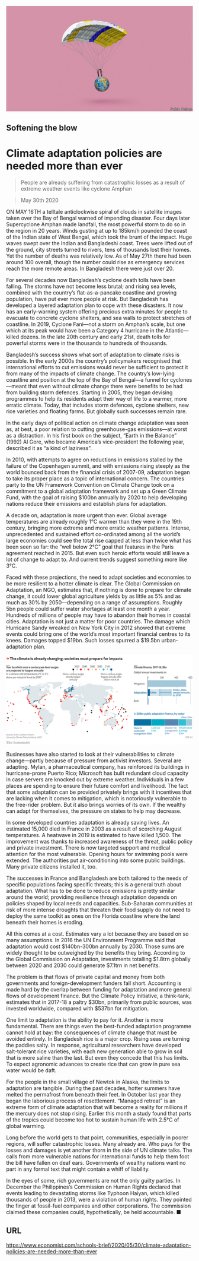![](./images/20200530_SBD001_0.jpg)

## Softening the blow

# Climate adaptation policies are needed more than ever

> People are already suffering from catastrophic losses as a result of extreme weather events like cyclone Amphan

> May 30th 2020

ON MAY 16TH a telltale anticlockwise spiral of clouds in satellite images taken over the Bay of Bengal warned of impending disaster. Four days later Supercyclone Amphan made landfall, the most powerful storm to do so in the region in 20 years. Winds gusting at up to 185km/h pounded the coast of the Indian state of West Bengal, which took the brunt of the impact. Huge waves swept over the Indian and Bangladeshi coast. Trees were lifted out of the ground, city streets turned to rivers, tens of thousands lost their homes. Yet the number of deaths was relatively low. As of May 27th there had been around 100 overall, though the number could rise as emergency services reach the more remote areas. In Bangladesh there were just over 20.

For several decades now Bangladesh’s cyclone death tolls have been falling. The storms have not become less brutal; and rising sea levels, combined with the country’s flat-as-a-pancake coastline and growing population, have put ever more people at risk. But Bangladesh has developed a layered adaptation plan to cope with these disasters. It now has an early-warning system offering precious extra minutes for people to evacuate to concrete cyclone shelters, and sea walls to protect stretches of coastline. In 2019, Cyclone Fani—not a storm on Amphan’s scale, but one which at its peak would have been a Category 4 hurricane in the Atlantic—killed dozens. In the late 20th century and early 21st, death tolls for powerful storms were in the thousands to hundreds of thousands.

Bangladesh’s success shows what sort of adaptation to climate risks is possible. In the early 2000s the country’s policymakers recognised that international efforts to cut emissions would never be sufficient to protect it from many of the impacts of climate change. The country’s low-lying coastline and position at the top of the Bay of Bengal—a funnel for cyclones—meant that even without climate change there were benefits to be had from building storm defences. Starting in 2005, they began devising programmes to help its residents adapt their way of life to a warmer, more erratic climate. Today, that includes storm defences, cyclone shelters, new rice varieties and floating farms. But globally such successes remain rare.

In the early days of political action on climate change adaptation was seen as, at best, a poor relation to cutting greenhouse-gas emissions—at worst as a distraction. In his first book on the subject, “Earth in the Balance” (1992) Al Gore, who became America’s vice-president the following year, described it as “a kind of laziness”.

In 2010, with attempts to agree on reductions in emissions stalled by the failure of the Copenhagen summit, and with emissions rising steeply as the world bounced back from the financial crisis of 2007-09, adaptation began to take its proper place as a topic of international concern. The countries party to the UN Framework Convention on Climate Change took on a commitment to a global adaptation framework and set up a Green Climate Fund, with the goal of raising $100bn annually by 2020 to help developing nations reduce their emissions and establish plans for adaptation.

A decade on, adaptation is more urgent than ever. Global average temperatures are already roughly 1°C warmer than they were in the 19th century, bringing more extreme and more erratic weather patterns. Intense, unprecedented and sustained effort co-ordinated among all the world’s large economies could see the total rise capped at less than twice what has been seen so far: the “well below 2°C” goal that features in the Paris agreement reached in 2015. But even such heroic efforts would still leave a lot of change to adapt to. And current trends suggest something more like 3°C.

Faced with these projections, the need to adapt societies and economies to be more resilient to a hotter climate is clear. The Global Commission on Adaptation, an NGO, estimates that, if nothing is done to prepare for climate change, it could lower global agriculture yields by as little as 5% and as much as 30% by 2050—depending on a range of assumptions. Roughly 5bn people could suffer water shortages at least one month a year. Hundreds of millions of people may have to abandon their homes in coastal cities. Adaptation is not just a matter for poor countries. The damage which Hurricane Sandy wreaked on New York City in 2012 showed that extreme events could bring one of the world’s most important financial centres to its knees. Damages topped $19bn. Such losses spurred a $19.5bn urban-adaptation plan.

![](./images/20200530_SBC811.png)

Businesses have also started to look at their vulnerabilities to climate change—partly because of pressure from activist investors. Several are adapting. Mylan, a pharmaceutical company, has reinforced its buildings in hurricane-prone Puerto Rico; Microsoft has built redundant cloud capacity in case servers are knocked out by extreme weather. Individuals in a few places are spending to ensure their future comfort and livelihood. The fact that some adaptation can be provided privately brings with it incentives that are lacking when it comes to mitigation, which is notoriously vulnerable to the free-rider problem. But it also brings worries of its own. If the wealthy can adapt for themselves, the pressure on states to help may decrease.

In some developed countries adaptation is already saving lives. An estimated 15,000 died in France in 2003 as a result of scorching August temperatures. A heatwave in 2019 is estimated to have killed 1,500. The improvement was thanks to increased awareness of the threat, public policy and private investment. There is now targeted support and medical attention for the most vulnerable. Opening hours for swimming pools were extended. The authorities put air-conditioning into some public buildings. Many private citizens installed it, too.

The successes in France and Bangladesh are both tailored to the needs of specific populations facing specific threats; this is a general truth about adaptation. What has to be done to reduce emissions is pretty similar around the world; providing resilience through adaptation depends on policies shaped by local needs and capacities. Sub-Saharan communities at risk of more intense droughts that threaten their food supply do not need to deploy the same toolkit as ones on the Florida coastline where the land beneath their homes is eroding.

All this comes at a cost. Estimates vary a lot because they are based on so many assumptions. In 2016 the UN Environment Programme said that adaptation would cost $140bn-300bn annually by 2030. Those sums are widely thought to be outweighed by the benefits they bring. According to the Global Commission on Adaptation, investments totalling $1.8trn globally between 2020 and 2030 could generate $7.1trn in net benefits.

The problem is that flows of private capital and money from both governments and foreign-development funders fall short. Accounting is made hard by the overlap between funding for adaptation and more general flows of development finance. But the Climate Policy Initiative, a think-tank, estimates that in 2017-18 a paltry $30bn, primarily from public sources, was invested worldwide, compared with $537bn for mitigation.

One limit to adaptation is the ability to pay for it. Another is more fundamental. There are things even the best-funded adaptation programme cannot hold at bay: the consequences of climate change that must be avoided entirely. In Bangladesh rice is a major crop. Rising seas are turning the paddies salty. In response, agricultural researchers have developed salt-tolerant rice varieties, with each new generation able to grow in soil that is more saline than the last. But even they concede that this has limits. To expect agronomic advances to create rice that can grow in pure sea water would be daft.

For the people in the small village of Newtok in Alaska, the limits to adaptation are tangible. During the past decades, hotter summers have melted the permafrost from beneath their feet. In October last year they began the laborious process of resettlement. “Managed retreat” is an extreme form of climate adaptation that will become a reality for millions if the mercury does not stop rising. Earlier this month a study found that parts of the tropics could become too hot to sustain human life with 2.5°C of global warming.

Long before the world gets to that point, communities, especially in poorer regions, will suffer catastrophic losses. Many already are. Who pays for the losses and damages is yet another thorn in the side of UN climate talks. The calls from more vulnerable nations for international funds to help them foot the bill have fallen on deaf ears. Governments of wealthy nations want no part in any formal text that might contain a whiff of liability.

In the eyes of some, rich governments are not the only guilty parties. In December the Philippines’s Commission on Human Rights declared that events leading to devastating storms like Typhoon Haiyan, which killed thousands of people in 2013, were a violation of human rights. They pointed the finger at fossil-fuel companies and other corporations. The commission claimed these companies could, hypothetically, be held accountable. ■

## URL

https://www.economist.com/schools-brief/2020/05/30/climate-adaptation-policies-are-needed-more-than-ever
